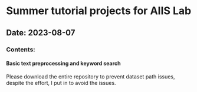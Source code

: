 # Summer tutorial projects for AIIS Lab

## Date: 2023-08-07

### Contents:

#### Basic text preprocessing and keyword search

Please download the entire repository to prevent dataset path issues, despite the effort, I put in to avoid the issues.
